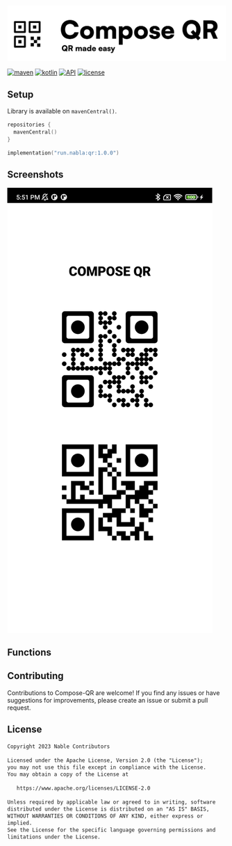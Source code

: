 ![Compose QR](logo.svg)

<p align="start">
  <a href="https://central.sonatype.com/artifact/run.nabla/qr"><img alt="maven" src="https://img.shields.io/maven-central/v/run.nabla/qr"/></a>
  <a href="https://github.com/nabla-run/Compose-QR"><img alt="kotlin" src="https://img.shields.io/badge/Kotlin-100%25-brightgreen"/></a>
  <a href="https://developer.android.com/about/versions/nougat/android-7.0"><img alt="API" src="https://img.shields.io/badge/API-24%2B-brightgreen.svg?style=flat"/></a>
  <a href="https://github.com/nabla-run/Compose-QR/blob/main/LICENSE"><img alt="license" src="https://img.shields.io/github/license/nabla-run/Compose-QR"/></a>
</p>

## Setup

Library is available on `mavenCentral()`.

```kotlin
repositories {
  mavenCentral()
}
```

```kotlin
implementation("run.nabla:qr:1.0.0")
```

## Screenshots
![Screenshot showing qr](images/screenshot.jpg "Screenshot showing qr")


## Functions

## Contributing

Contributions to Compose-QR are welcome! If you find any issues or have suggestions for
improvements, please create an issue or submit a pull request.

## License

    Copyright 2023 Nable Contributors

    Licensed under the Apache License, Version 2.0 (the "License");
    you may not use this file except in compliance with the License.
    You may obtain a copy of the License at

       https://www.apache.org/licenses/LICENSE-2.0

    Unless required by applicable law or agreed to in writing, software
    distributed under the License is distributed on an "AS IS" BASIS,
    WITHOUT WARRANTIES OR CONDITIONS OF ANY KIND, either express or implied.
    See the License for the specific language governing permissions and
    limitations under the License.